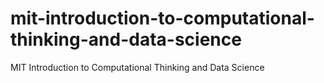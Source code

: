 # mit-introduction-to-computational-thinking-and-data-science
MIT Introduction to Computational Thinking and Data Science

